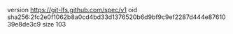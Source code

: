 version https://git-lfs.github.com/spec/v1
oid sha256:2fc2e0f1062b8a0cd4bd33d1376520b6d9bf9c9ef2287d444e8761039e8de3c9
size 103
